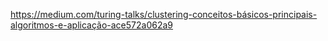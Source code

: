 https://medium.com/turing-talks/clustering-conceitos-básicos-principais-algoritmos-e-aplicação-ace572a062a9
